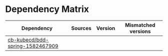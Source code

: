 # Dependency Matrix

Dependency | Sources | Version | Mismatched versions
---------- | ------- | ------- | -------------------
[cb-kubecd/bdd-spring-1582467909](https://github.com/cb-kubecd/bdd-spring-1582467909.git) |  | []() | 
